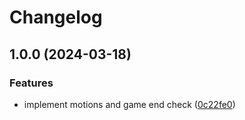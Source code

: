 # Changelog

## 1.0.0 (2024-03-18)


### Features

* implement motions and game end check ([0c22fe0](https://github.com/NStefan002/15puzzle.nvim/commit/0c22fe080fdaab43c5d5b313bf6f55cbd6bb5721))
